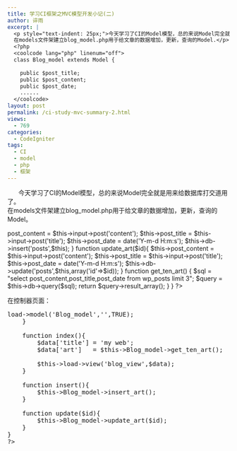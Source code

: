 ```yaml
---
title: 学习CI框架之MVC模型开发小记(二)
author: 谇雨
excerpt: |
  <p style="text-indent: 25px;">今天学习了CI的Model模型，总的来说Model完全就是用来给数据库打交道用了。
  在models文件架建立blog_model.php用于给文章的数据增加，更新，查询的Model.</p>
  <?php
  <coolcode lang="php" linenum="off">
  class Blog_model extends Model {
  	
  	public $post_title;
  	public $post_content;
  	public $post_date;
  	......
  </coolcode>
layout: post
permalink: /ci-study-mvc-summary-2.html
views:
  - 769
categories:
  - CodeIgniter
tags:
  - CI
  - model
  - php
  - 框架
---
```

<p style="text-indent: 25px;">
  今天学习了CI的Model模型，总的来说Model完全就是用来给数据库打交道用了。<br /> 在models文件架建立blog_model.php用于给文章的数据增加，更新，查询的Model。
</p>

<?php
class Blog_model extends Model {
	
	public $post_title;
	public $post_content;
	public $post_date;
	
	function __contrust(){
		parent::Model();
	}
	
	function insert_art(){
		$this->post_content = $this->input->post('content');
		$this->post_title   = $this->input->post('title');
		$this->post_date    = date('Y-m-d H:m:s');
		$this->db->insert('posts',$this);
	}
	
	function update_art($id){
		$this->post_content = $this->input->post('content');
		$this->post_title   = $this->input->post('title');
		$this->post_date    = date('Y-m-d H:m:s');
		$this->db->update('posts',$this,array('id'=>$id));
	}
	
	function get_ten_art() {
		$sql   = "select post_content,post_title,post_date from wp_posts limit 3";
		$query = $this->db->query($sql);
		return $query->result_array();
	}
}
?>

<!--more-->

  
在控制器页面：

<pre class="lang:default decode:true " ><?php
class Blog extends Controller{
	function __construct(){
		parent::Controller();
		//构造时，加载模型
		$this->load->model('Blog_model','',TRUE);
	}

	function index(){
		$data['title'] = 'my web';
		$data['art']   = $this->Blog_model->get_ten_art();

		$this->load->view('blog_view',$data);
	}
	
	function insert(){
		$this->Blog_model->insert_art();
	}
	
	function update($id){
		$this->Blog_model->update_art($id);
	}
}
?>